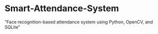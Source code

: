 # Smart-Attendance-System
“Face recognition-based attendance system using Python, OpenCV, and SQLite”

